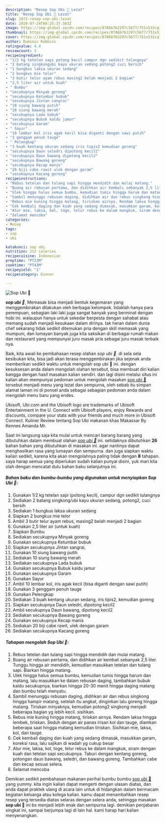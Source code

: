 ```yaml
---
description: "Resep Sop Ubi 🍜 Lezat"
title: "Resep Sop Ubi 🍜 Lezat"
slug: 1872-resep-sop-ubi-lezat
date: 2020-07-24T00:25:37.563Z
image: https://img-global.cpcdn.com/recipes/8786b762297c5677/751x532cq70/sop-ubi-🍜-foto-resep-utama.jpg
thumbnail: https://img-global.cpcdn.com/recipes/8786b762297c5677/751x532cq70/sop-ubi-🍜-foto-resep-utama.jpg
cover: https://img-global.cpcdn.com/recipes/8786b762297c5677/751x532cq70/sop-ubi-🍜-foto-resep-utama.jpg
author: Dominic Robbins
ratingvalue: 4.4
reviewcount: 3
recipeingredient:
- "1/2 kg tetelan sapi potong kecil campur dgn sedikit tulangnya"
- "2 batang singkongubi kayu ukuran sedang potong2 cuci bersih"
- "1 bungkus laksa ukuran sedang"
- "2 bungkus mie telor"
- "3 butir telur ayam rebus masing2 belah menjadi 2 bagian"
- "2,5 liter air untuk kuah"
- " Bumbu"
- "secukupnya Minyak goreng"
- "secukupnya Ketumbar bubuk"
- "secukupnya Jintan sangrai"
- "10 siung bawang putih"
- "10 siung bawang merah"
- "secukupnya Lada bubuk"
- "secukupnya Bubuk kaldu jamur"
- "secukupnya Garam"
- " Sayur"
- "10 lembar kol iris agak kecil bisa diganti dengan sawi putih"
- "3 genggam penuh tauge"
- " Pelengkap"
- "3 buah kentang ukuran sedang iris tipis2 kemudian goreng"
- "secukupnya Daun seledri dipotong kecil2"
- "secukupnya Daun bawang dipotong kecil2"
- "secukupnya Bawang goreng"
- "secukupnya Kecap manis"
- "20 biji cabe rawit ulek dengan garam"
- "secukupnya Kacang goreng"
recipeinstructions:
- "Rebus tetelan dan tulang sapi hingga mendidih dan mulai matang."
- "Buang air rebusan pertama, dan didihkan air kembali sebanyak 2,5 liter. Tunggu hingga air mendidih, kemudian masukkan tetelan dan tulang sapi. Biarkan hingga matang."
- "Ulek hingga halus semua bumbu, kemudian tumis hingga harum dan matang, lalu masukkan ke dalam rebusan daging, tambahkan bubuk kaldu secukupnya, biarkan hingga 20-30 menit hingga daging matang dan bumbu telah menyatu."
- "Sambil menunggu rebusan daging, didihkan air dan rebus singkong hingga hampir matang, setelah itu angkat, dinginkan lalu goreng hingga matang. Tiriskan minyaknya, kemudian potong2 singkong menjadi beberapa bagian yg lebih kecil. sisihkan."
- "Rebus mie kuning hingga matang, tiriskan airnya. Rendam laksa hingga lembek, tiriskan. Seduh dengan air panas irisan kol dan tauge, diamkan beberapa saat hingga matang kemudian tiriskan. Sisihkan mie, laksa, kol, dan tauge."
- "Cek kembali daging dan kuah yang sedang dimasak, masukkan garam, koreksi rasa, lalu sajikan di wadah yg cukup besar"
- "Atur mie, laksa, kol, toge, telur rebus ke dalam mangkuk, siram dengan kuah dan tetelan sapi secukupnya. Taburi dengan kentang goreng, potongan daun bawang, seledri, dan bawang goreng. Tambahkan cabe dan kecap sesuai selera."
- "Selamat mencoba"
categories:
- Resep
tags:
- sop
- ubi

katakunci: sop ubi 
nutrition: 212 calories
recipecuisine: Indonesian
preptime: "PT23M"
cooktime: "PT43M"
recipeyield: "1"
recipecategory: Dinner

---
```



![Sop Ubi 🍜](https://img-global.cpcdn.com/recipes/8786b762297c5677/751x532cq70/sop-ubi-🍜-foto-resep-utama.jpg)

<b><i>sop ubi 🍜</i></b>, Memasak bisa menjadi bentuk kegemaran yang menggembirakan dilakukan oleh berbagai kelompok. tidaklah hanya para perempuan, sebagian laki laki juga sangat banyak yang berminat dengan hobi ini. walaupun hanya untuk sekedar berpesta dengan sahabat atau memang sudah menjadi kesukaan dalam dirinya. tak heran dalam dunia chef sekarang tidak sedikit ditemukan pria dengan skill memasak yang mumpuni, dan lumayan banyak juga kita saksikan di berbagai rumah makan dan restaurant yang mempunyai juru masak pria sebagai juru masak terbaik nya.

Baik, kita awali ke pembahasan resep olahan <i>sop ubi 🍜</i>. di sela sela kesibukan kita, bisa jadi akan terasa menggembirakan jika sejenak anda memberikan sedikit waktu untuk mengolah sop ubi 🍜 ini. dengan kesuksesan anda dalam mengolah olahan tersebut, bisa membuat diri kalian bangga dengan hasil masakan kalian sendiri. dan lagi disini melalui situs ini kalian akan mempunyai pedoman untuk mengolah masakan <u>sop ubi 🍜</u> tersebut menjadi menu yang lezat dan sempurna, oleh sebab itu simpan alamat laman ini di ponsel anda sebagai sebagian pedoman anda dalam mengolah menu baru yang endes.

Ubisoft, Ubi.com and the Ubisoft logo are trademarks of Ubisoft Entertainment in the U. Connect with Ubisoft players, enjoy Rewards and discounts, compare your stats with your friends and much more in Ubisoft Connect. Kuliner Review tentang Sop Ubi makanan khas Makassar By Kennes Amanda Mr.


Saat ini langsung saja kita mulai untuk mencari barang barang yang dibutuhkan dalam membuat olahan <u><i>sop ubi 🍜</i></u> ini. setidaknya dibutuhkan <b>26</b> bahan bahan yang dibutuhkan di masakan ini. agar nantinya dapat menghasilkan rasa yang lumayan dan sempurna. dan juga siapkan waktu kalian sedikit, karena kita akan mengolahnya paling tidak dengan <b>8</b> tahapan. saya harap semua yang diperlukan sudah kalian punyai disini, yuk mari kita olah dengan mencatat dulu bahan baku selanjutnya ini.

<!--inarticleads1-->

##### Bahan baku dan bumbu-bumbu yang digunakan untuk menyiapkan Sop Ubi 🍜:

1. Gunakan 1/2 kg tetelan sapi (potong kecil), campur dgn sedikit tulangnya
1. Sediakan 2 batang singkong/ubi kayu ukuran sedang, potong2, cuci bersih
1. Sediakan 1 bungkus laksa ukuran sedang
1. Siapkan 2 bungkus mie telor
1. Ambil 3 butir telur ayam rebus, masing2 belah menjadi 2 bagian
1. Gunakan 2,5 liter air (untuk kuah)
1. Siapkan  Bumbu
1. Sediakan secukupnya Minyak goreng
1. Gunakan secukupnya Ketumbar bubuk
1. Siapkan secukupnya Jintan sangrai,
1. Gunakan 10 siung bawang putih
1. Sediakan 10 siung bawang merah
1. Sediakan secukupnya Lada bubuk
1. Gunakan secukupnya Bubuk kaldu jamur
1. Gunakan secukupnya Garam
1. Gunakan  Sayur
1. Ambil 10 lembar kol, iris agak kecil (bisa diganti dengan sawi putih)
1. Gunakan 3 genggam penuh tauge
1. Gunakan  Pelengkap
1. Sediakan 3 buah kentang ukuran sedang, iris tipis2, kemudian goreng
1. Siapkan secukupnya Daun seledri, dipotong kecil2
1. Ambil secukupnya Daun bawang, dipotong kecil2
1. Sediakan secukupnya Bawang goreng
1. Gunakan secukupnya Kecap manis
1. Sediakan 20 biji cabe rawit, ulek dengan garam
1. Sediakan secukupnya Kacang goreng




<!--inarticleads2-->

##### Tahapan mengolah Sop Ubi 🍜:

1. Rebus tetelan dan tulang sapi hingga mendidih dan mulai matang.
1. Buang air rebusan pertama, dan didihkan air kembali sebanyak 2,5 liter. Tunggu hingga air mendidih, kemudian masukkan tetelan dan tulang sapi. Biarkan hingga matang.
1. Ulek hingga halus semua bumbu, kemudian tumis hingga harum dan matang, lalu masukkan ke dalam rebusan daging, tambahkan bubuk kaldu secukupnya, biarkan hingga 20-30 menit hingga daging matang dan bumbu telah menyatu.
1. Sambil menunggu rebusan daging, didihkan air dan rebus singkong hingga hampir matang, setelah itu angkat, dinginkan lalu goreng hingga matang. Tiriskan minyaknya, kemudian potong2 singkong menjadi beberapa bagian yg lebih kecil. sisihkan.
1. Rebus mie kuning hingga matang, tiriskan airnya. Rendam laksa hingga lembek, tiriskan. Seduh dengan air panas irisan kol dan tauge, diamkan beberapa saat hingga matang kemudian tiriskan. Sisihkan mie, laksa, kol, dan tauge.
1. Cek kembali daging dan kuah yang sedang dimasak, masukkan garam, koreksi rasa, lalu sajikan di wadah yg cukup besar
1. Atur mie, laksa, kol, toge, telur rebus ke dalam mangkuk, siram dengan kuah dan tetelan sapi secukupnya. Taburi dengan kentang goreng, potongan daun bawang, seledri, dan bawang goreng. Tambahkan cabe dan kecap sesuai selera.
1. Selamat mencoba




Demikian sedikit pembahasan makanan perihal bumbu bumbu <u>sop ubi 🍜</u> yang yummy. kita ingin kalian dapat mengerti dengan ulasan diatas, dan anda dapat praktek ulang di acara lain untuk di hidangkan dalam bermacam kegiatan keluarga atau kolega kalian. kamu dapat menambahkan resep resep yang tersedia diatas selaras dengan selera anda, sehingga masakan <b>sop ubi 🍜</b> ini bs menjadi lebih enak dan sempurna lagi. demikian penjabaran singkat ini, sampai berjumpa lagi di lain hal. kami harap hari kalian menyenangkan.

